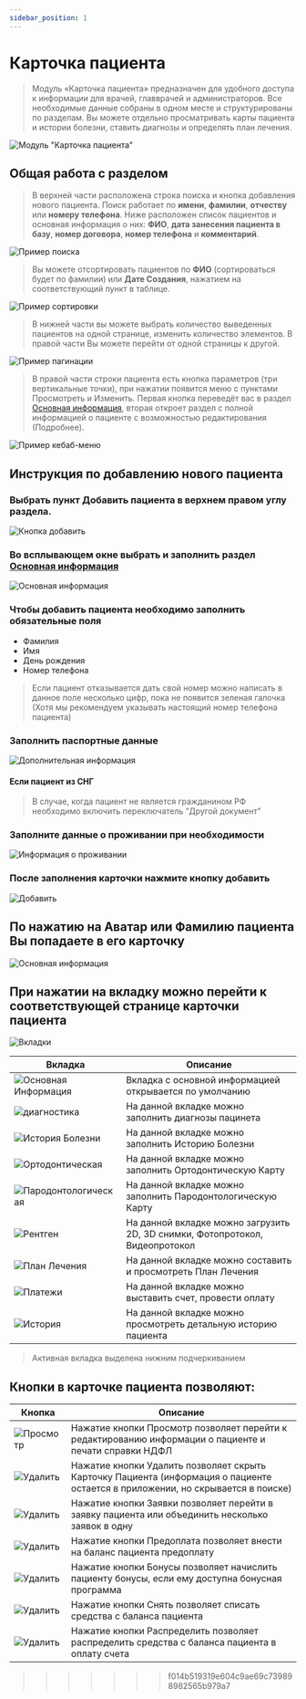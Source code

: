 ```yaml
---
sidebar_position: 1
---
```

# Карточка пациента

> Модуль «Карточка пациента» предназначен для удобного доступа к информации для врачей,
> главврачей и администраторов. Все необходимые данные собраны в одном месте и 
> структурированы по разделам. Вы можете отдельно просматривать карты пациента 
> и истории болезни, ставить диагнозы и определять план лечения. 

![Модуль "Карточка пациента"](assets/card-patient/card-patient-module.png)


## Общая работа с разделом

>В верхней части расположена строка поиска и кнопка добавления нового пациента. Поиск работает по **имени**, **фамилии**, **отчеству** или **номеру телефона**.
>Ниже расположен список пациентов и основная информация о них: **ФИО**, **дата занесения пациента в базу**, **номер договора**, **номер телефона** и **комментарий**.

![Пример поиска](assets/card-patient/search-patient.png)

>Вы можете отсортировать пациентов по **ФИО** (сортироваться будет по фамилии) или **Дате Создания**, нажатием на соответствующий пункт в таблице.

![Пример сортировки](assets/card-patient/sort-patient.png)

>В нижней части вы можете выбрать количество выведенных пациентов на одной странице, изменить количество элементов. В правой части Вы можете перейти от одной страницы к другой.

![Пример пагинации](assets/card-patient/pagination.png)

>В правой части строки пациента есть кнопка параметров (три вертикальные точки), при нажатии появится меню с пунктами Просмотреть и Изменить. Первая кнопка переведёт вас в раздел [Основная информация](./cardPatientView.md), вторая откроет раздел с полной информацией о пациенте с возможностью редактирования (Подробнее).

![Пример кебаб-меню](./assets/card-patient/kebab-patient.png)

## Инструкция по добавлению нового пациента

### Выбрать пункт Добавить пациента в верхнем правом углу раздела.

![Кнопка добавить](./assets/card-patient/add-patient.png)

### Во всплывающем окне выбрать и заполнить раздел [Основная информация](./cardPatientView.md)

![Основная информация](./assets/card-patient/main_info-parient.png)

### Чтобы добавить пациента необходимо заполнить обязательные поля

* Фамилия
* Имя
* День рождения
* Номер телефона

> Если пациент отказывается дать свой номер можно написать в данное поле несколько цифр, пока не появится зеленая галочка (Хотя мы рекомендуем указывать настоящий номер телефона пациента)

### Заполнить паспортные данные

![Дополнительная информация](./assets/card-patient/oter_info-patient.png)

#### Если пациент из СНГ

> В случае, когда пациент не является гражданином РФ необходимо включить переключатель "Другой документ"

### Заполните данные о проживании при необходимости

![Информация о проживании](./assets/card-patient/info-patient.png)

### После заполнения карточки нажмите кнопку добавить

![Добавить](./assets/card-patient/add_btn-patient.png)

## По нажатию на Аватар или Фамилию пациента Вы попадаете в его карточку

![Основная информация](./assets/card-patient-view/card-patient.png)

## При нажатии на вкладку можно перейти к соответствующей странице карточки пациента

![Вкладки](./assets/card-patient-view/tabs.png)

| Вкладка                                                               | Описание                                                                     |
|-----------------------------------------------------------------------|------------------------------------------------------------------------------|
| ![Основная Информация](./assets/card-patient-view/tabs/main-info.png) | Вкладка с основной информацией открывается по умолчанию                      |
| ![диагностика](./assets/card-patient-view/tabs/diagnoses.png)         | На данной вкладке можно заполнить диагнозы пацинета                          |
| ![История Болезни](./assets/card-patient-view/tabs/history-d.png)     | На данной вкладке можно заполнить Историю Болезни                            |
| ![Ортодонтическая](./assets/card-patient-view/tabs/ortho.png)         | На данной вкладке можно заполнить Ортодонтическую Карту                      |
| ![Пародонтологическая](./assets/card-patient-view/tabs/paro.png)      | На данной вкладке можно заполнить Пародонтологическую Карту                  |
| ![Рентген](./assets/card-patient-view/tabs/x-ray.png)                 | На данной вкладке можно загрузить 2D, 3D снимки, Фотопротокол, Видеопротокол |
| ![План Лечения](./assets/card-patient-view/tabs/plan.png)             | На данной вкладке можно составить и просмотреть План Лечения                 |
| ![Платежи](./assets/card-patient-view/tabs/paym.png)                  | На данной вкладке можно выставить счет, провести оплату                      |
| ![История](./assets/card-patient-view/tabs/history.png)               | На данной вкладке можно просмотреть детальную историю пациента               |

> Активная вкладка выделена нижним подчеркиванием

## Кнопки в карточке пациента позволяют:

| Кнопка                                                          | Описание                                                                                                                        |
|-----------------------------------------------------------------|---------------------------------------------------------------------------------------------------------------------------------|
| ![Просмотр](./assets/card-patient-view/buttons/view-btn.png)    | Нажатие кнопки Просмотр позволяет перейти к редактированию информации о пациенте и печати справки НДФЛ                          |
| ![Удалить](./assets/card-patient-view/buttons/del-btn.png)      | Нажатие кнопки Удалить позволяет скрыть Карточку Пациента (информация о пациенте остается в приложении, но скрывается в поиске) |
| ![Удалить](./assets/card-patient-view/buttons/request-btn.png)  | Нажатие кнопки Заявки позволяет перейти в заявку пациента или объединить несколько заявок в одну                                |
| ![Удалить](./assets/card-patient-view/buttons/prepaym-btn.png)  | Нажатие кнопки Предоплата позволяет внести на баланс пациента предоплату                                                        |
| ![Удалить](./assets/card-patient-view/buttons/bonus-btn.png)    | Нажатие кнопки Бонусы позволяет начислить пациенту бонусы, если ему доступна бонусная программа                                 |
| ![Удалить](./assets/card-patient-view/buttons/take_off-btn.png) | Нажатие кнопки Снять позволяет списать средства с баланса пациента                                                              |
| ![Удалить](./assets/card-patient-view/buttons/distrib-btn.png)  | Нажатие кнопки Распределить позволяет распределить средства с баланса пациента в оплату счета                                   |
>>>>>>> f014b519319e604c9ae69c739898982565b979a7
